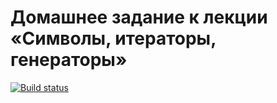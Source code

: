 # Домашнее задание к лекции «Символы, итераторы, генераторы»
[![Build status](https://ci.appveyor.com/api/projects/status/pdqo07jgdv5nvto0?svg=true)](https://ci.appveyor.com/project/Olesya1988/ajs-symbols-iterators-generators)